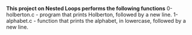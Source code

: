 __This project on Nested Loops performs the following functions__
0-holberton.c -  program that prints Holberton, followed by a new line.
1-alphabet.c - function that prints the alphabet, in lowercase, followed by a new line.

